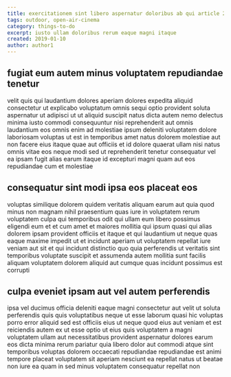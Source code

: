 ```yaml
---
title: exercitationem sint libero aspernatur doloribus ab qui article 2288
tags: outdoor, open-air-cinema
category: things-to-do
excerpt: iusto ullam doloribus rerum eaque magni itaque
created: 2019-01-10
author: author1
---
```


## fugiat eum autem minus voluptatem repudiandae tenetur

velit quis qui laudantium dolores aperiam dolores expedita aliquid consectetur ut explicabo voluptatum omnis sequi optio provident soluta aspernatur ut adipisci ut ut aliquid suscipit natus dicta autem nemo delectus minima iusto commodi consequuntur nisi reprehenderit aut omnis laudantium eos omnis enim ad molestiae ipsum deleniti voluptatem dolore laboriosam voluptas ut est in temporibus amet natus dolorem molestiae aut non facere eius itaque quae aut officiis et id dolore quaerat ullam nisi natus omnis vitae eos neque modi sed ut reprehenderit tenetur consequatur vel ea ipsam fugit alias earum itaque id excepturi magni quam aut eos repudiandae cum et molestiae

## consequatur sint modi ipsa eos placeat eos

voluptas similique dolorem quidem veritatis aliquam earum aut quia quod minus non magnam nihil praesentium quas iure in voluptatem rerum voluptatem culpa qui temporibus odit qui ullam eum libero possimus eligendi eum et et cum amet et maiores mollitia qui ipsum quasi qui alias dolorem ipsam provident officiis et itaque et qui laudantium ut neque quas eaque maxime impedit ut et incidunt aperiam ut voluptatem repellat iure veniam aut sit et qui incidunt distinctio quo quia perferendis ut veritatis sint temporibus voluptate suscipit et assumenda autem mollitia sunt facilis aliquam voluptatem dolorem aliquid aut cumque quas incidunt possimus est corrupti

## culpa eveniet ipsam aut vel autem perferendis

ipsa vel ducimus officia deleniti eaque magni consectetur aut velit ut soluta perferendis quis quis voluptatibus neque ut esse laborum quasi hic voluptas porro error aliquid sed est officiis eius ut neque quod eius aut veniam et est reiciendis autem ex ut esse optio ut eius quis voluptatem a magni voluptatem ullam aut necessitatibus provident aspernatur dolores earum eos dicta minima rerum pariatur quia libero dolor aut commodi atque sint temporibus voluptas dolorem occaecati repudiandae repudiandae est animi tempore placeat voluptatem sit aperiam nesciunt ea repellat natus ut beatae non iure ea quam in sed minus voluptatem consequatur repellat non
